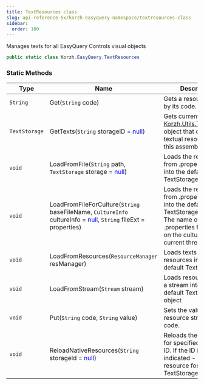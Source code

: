 ```yaml
---
title: TextResources class
slug: api-reference-5x/korzh-easyquery-namespace/textresources-class
sidebar:
  order: 100
---
```


Manages texts for all EasyQuery Controls visual objects
```csharp
public static class Korzh.EasyQuery.TextResources

```

### Static Methods

| Type | Name | Description | 
| --- | --- | --- | 
| `String` | Get(`String` code) | Gets a resource string by its code. | 
| `TextStorage` | GetTexts(`String` storageID = <span style='color: blue'>null</span>) | Gets current [Korzh.Utils.TextStorage](///////////////easyquery/docs/api-reference-5x/korzh-utils-namespace/textstorage-class) object that contains textual resources for this assembly. | 
| `void` | LoadFromFile(`String` path, `TextStorage` storage = <span style='color: blue'>null</span>) | Loads the resources from .properties file into the default TextStorage object | 
| `void` | LoadFromFileForCulture(`String` baseFileName, `CultureInfo` cultureInfo = <span style='color: blue'>null</span>, `String` fileExt = properties) | Loads the resources from .properties file into the default TextStorage object. The name of the .properties file is based on the culture for current thread. | 
| `void` | LoadFromResources(`ResourceManager` resManager) | Loads texts from resources into the default TextStorage. | 
| `void` | LoadFromStream(`Stream` stream) | Loads resources from a stream into the default TextStorage object | 
| `void` | Put(`String` code, `String` value) | Sets the value of resource string by its code. | 
| `void` | ReloadNativeResources(`String` storageId = <span style='color: blue'>null</span>) | Reloads the resources for specified storage ID. If the ID is not indicated - load the resource for default TextStorage object |
